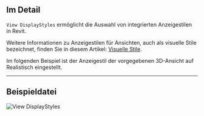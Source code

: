 ## Im Detail
`View DisplayStyles` ermöglicht die Auswahl von integrierten Anzeigestilen in Revit.

Weitere Informationen zu Anzeigestilen für Ansichten, auch als visuelle Stile bezeichnet, finden Sie in diesem Artikel: [Visuelle Stile](https://help.autodesk.com/view/RVT/2025/DEU/?guid=GUID-12C2D6B0-71ED-490E-9CC6-AD3C635F092B).

Im folgenden Beispiel ist der Anzeigestil der vorgegebenen 3D-Ansicht auf Realistisch eingestellt.
___
## Beispieldatei

![View DisplayStyles](./DSRevitNodesUI.ViewDisplayStyles_img.jpg)
